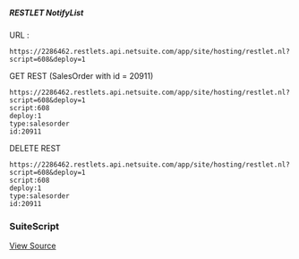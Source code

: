 ##### RESTLET NotifyList

URL :
```http request
https://2286462.restlets.api.netsuite.com/app/site/hosting/restlet.nl?script=608&deploy=1
```

GET REST (SalesOrder with id = 20911)
```http request
https://2286462.restlets.api.netsuite.com/app/site/hosting/restlet.nl?script=608&deploy=1
script:608
deploy:1
type:salesorder
id:20911
```

DELETE REST
```http request
https://2286462.restlets.api.netsuite.com/app/site/hosting/restlet.nl?script=608&deploy=1
script:608
deploy:1
type:salesorder
id:20911
```

### SuiteScript

[View Source](src/FileCabinet/SuiteScripts/INFS/CRM2ERP/rsm_rl_get_record.js)
